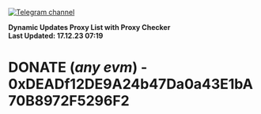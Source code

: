 [![Telegram channel](https://img.shields.io/endpoint?url=https://runkit.io/damiankrawczyk/telegram-badge/branches/master?url=https://t.me/n4z4v0d)](https://t.me/n4z4v0d) 

**Dynamic Updates Proxy List with Proxy Checker**  
**Last Updated: 17.12.23 07:19**

# DONATE (_any evm_) - 0xDEADf12DE9A24b47Da0a43E1bA70B8972F5296F2
